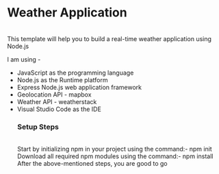 <h1>Weather Application</h1><br>
This template will help you to build a real-time weather application using Node.js

I am using -
<ul>
  <li>JavaScript as the programming language
<li>Node.js as the Runtime platform
<li>Express Node.js web application framework
<li>Geolocation API - mapbox
<li>Weather API - weatherstack
<li>Visual Studio Code as the IDE
  <h3>Setup Steps</h3><br>
Start by initializing npm in your project using the command:- npm init
Download all required npm modules using the command:- npm install After the above-mentioned steps, you are good to go

